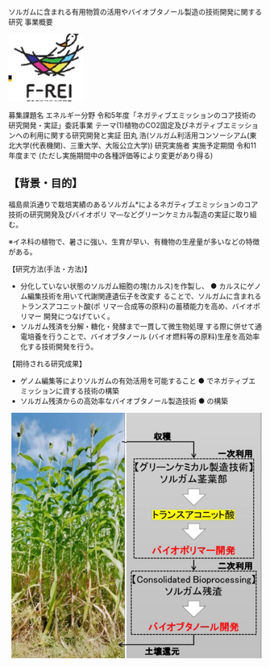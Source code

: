 ソルガムに含まれる有用物質の活用やバイオブタノール製造の技術開発に関する研究 事業概要

![](_page_0_Picture_1.jpeg)

募集課題名 エネルギー分野 令和5年度「ネガティブエミッションのコア技術の研究開発・実証」委託事業 テーマ(1)植物のCO2固定及びネガティブエミッションへの利用に関する研究開発と実証 田丸 浩(ソルガム利活用コンソーシアム(東北大学(代表機関)、三重大学、大阪公立大学)) 研究実施者 実施予定期間 令和11年度まで (ただし実施期間中の各種評価等により変更があり得る)

## 【背景・目的】

福島県浜通りで栽培実績のあるソルガム*によるネガティブエミッションのコア技術の研究開発及びバイオボリ マ―などグリーンケミカル製造の実証に取り組む。

※イネ科の植物で、暑さに強い、生育が早い、有機物の生産量が多いなどの特徴がある。

【研究方法(手法・方法)】

- 分化していない状態のソルガム細胞の塊(カルス)を作製し、 ● カルスにゲノム編集技術を用いて代謝関連遺伝子を改変す ることで、ソルガムに含まれるトランスアコニット酸(ポ リマー合成等の原料)の蓄積能力を高め、バイオポリマー 開発につなげていく。
- ソルガム残済を分解・糖化・発酵まで一貫して微生物処理 する際に併せて通電培養を行うことで、バイオブタノール (バイオ燃料等の原料)生産を高効率化する技術開発を行う。

【期待される研究成果】

- ゲノム編集等によりソルガムの有効活用を可能すること ● でネガティブエミッションに資する技術の構築
- ソルガム残済からの高効率なバイオブタノール製造技術 ● の構築

![](_page_0_Figure_12.jpeg)

